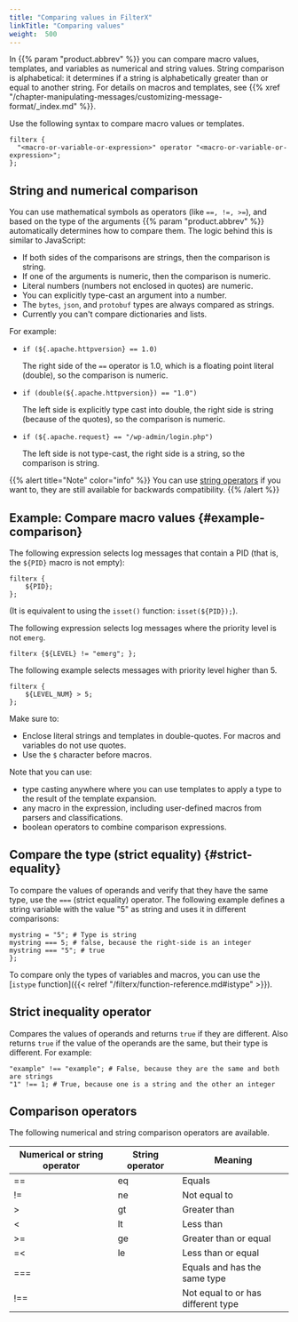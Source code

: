 ```yaml
---
title: "Comparing values in FilterX"
linkTitle: "Comparing values"
weight:  500
---
```

<!-- This file is under the copyright of Axoflow, and licensed under Apache License 2.0, except for using the Axoflow and AxoSyslog trademarks. -->



In {{% param "product.abbrev" %}} you can compare macro values, templates, and variables as numerical and string values. String comparison is alphabetical: it determines if a string is alphabetically greater than or equal to another string. For details on macros and templates, see {{% xref "/chapter-manipulating-messages/customizing-message-format/_index.md" %}}.

Use the following syntax to compare macro values or templates.

```shell
filterx {
  "<macro-or-variable-or-expression>" operator "<macro-or-variable-or-expression>";
};
```

## String and numerical comparison

You can use mathematical symbols as operators (like `==, !=, >=`), and based on the type of the arguments {{% param "product.abbrev" %}} automatically determines how to compare them. The logic behind this is similar to JavaScript:

- If both sides of the comparisons are strings, then the comparison is string.
- If one of the arguments is numeric, then the comparison is numeric.
- Literal numbers (numbers not enclosed in quotes) are numeric.
- You can explicitly type-cast an argument into a number.
- The `bytes`, `json`, and `protobuf` types are always compared as strings.
- Currently you can't compare dictionaries and lists.

For example:

- `if (${.apache.httpversion} == 1.0)`

    The right side of the `==` operator is 1.0, which is a floating point literal (double), so the comparison is numeric.

- `if (double(${.apache.httpversion}) == "1.0")`

    The left side is explicitly type cast into double, the right side is string (because of the quotes), so the comparison is numeric.

- `if (${.apache.request} == "/wp-admin/login.php")`

    The left side is not type-cast, the right side is a string, so the comparison is string.

{{% alert title="Note" color="info" %}}
You can use [string operators](#comparison-operators) if you want to, they are still available for backwards compatibility.
{{% /alert %}}

## Example: Compare macro values {#example-comparison}

The following expression selects log messages that contain a PID (that is, the `${PID}` macro is not empty):

```shell
filterx {
    ${PID};
};
```

(It is equivalent to using the `isset()` function: `isset(${PID});`).

The following expression selects log messages where the priority level is not `emerg`.

```shell
filterx {${LEVEL} != "emerg"; };
```


The following example selects messages with priority level higher than 5.

```shell
filterx {
    ${LEVEL_NUM} > 5;
};
```

Make sure to:

- Enclose literal strings and templates in double-quotes. For macros and variables do not use quotes.
- Use the `$` character before macros.

Note that you can use:

- type casting anywhere where you can use templates to apply a type to the result of the template expansion.
- any macro in the expression, including user-defined macros from parsers and classifications.
- boolean operators to combine comparison expressions.

## Compare the type (strict equality) {#strict-equality}

To compare the values of operands and verify that they have the same type, use the `===` (strict equality) operator. The following example defines a string variable with the value "5" as string and uses it in different comparisons:

```shell
mystring = "5"; # Type is string
mystring === 5; # false, because the right-side is an integer
mystring === "5"; # true
};
```

To compare only the types of variables and macros, you can use the [`istype` function]({{< relref "/filterx/function-reference.md#istype" >}}).
<!-- FIXME examples -->

## Strict inequality operator

Compares the values of operands and returns `true` if they are different. Also returns `true` if the value of the operands are the same, but their type is different. For example:

```shell
"example" !== "example"; # False, because they are the same and both are strings
"1" !== 1; # True, because one is a string and the other an integer
```

## Comparison operators

The following numerical and string comparison operators are available.

| Numerical or string operator | String operator | Meaning               |
| ------------------ | --------------- | --------------------- |
| ==                | eq              | Equals                |
| !=                | ne              | Not equal to          |
| >                 | gt              | Greater than          |
| <                 | lt              | Less than             |
| >=                | ge              | Greater than or equal |
| =<                | le              | Less than or equal    |
| ===               |                 | Equals and has the same type |
| !==               |                 | Not equal to or has different type |

<!-- FIXME add links to the relevant sections, maybe move this table to the top of the page? -->